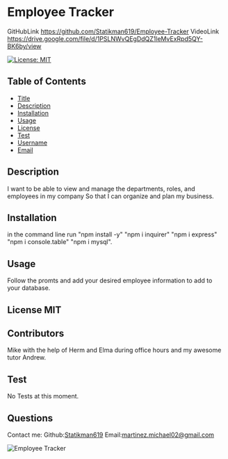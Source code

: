 # Employee Tracker

GitHubLink https://github.com/Statikman619/Employee-Tracker
VideoLink https://drive.google.com/file/d/1PSLNWvQEgDdQZ1leMvExRpd5QY-BK6by/view

  [![License: MIT](https://img.shields.io/badge/License-MIT-yellow.svg)](https://opensource.org/licenses/MIT)
  ## Table of Contents
* [Title](#Title)
* [Description](#description)
* [Installation](#installation)
* [Usage](#usage)
* [License](#license)
* [Test](#test)
* [Username](#username)
* [Email](#license)

## Description
I want to be able to view and manage the departments, roles, and employees in my company
So that I can organize and plan my business.
## Installation 
in the command line run "npm install -y" "npm i inquirer" "npm i express" "npm i console.table" "npm i mysql".
## Usage 
Follow the promts and add your desired employee information to add to your database.
## License MIT
## Contributors
Mike with the help of Herm and Elma during office hours and my awesome tutor Andrew.
## Test
No Tests at this moment.
## Questions
Contact me:
Github:[Statikman619](https://github.com/Statikman619)
Email:[martinez.michael02@gmail.com](https://github.com/Statikman619)


![Employee Tracker](https://user-images.githubusercontent.com/73040685/120416749-800b8b80-c312-11eb-85b5-693a1995d614.png)
